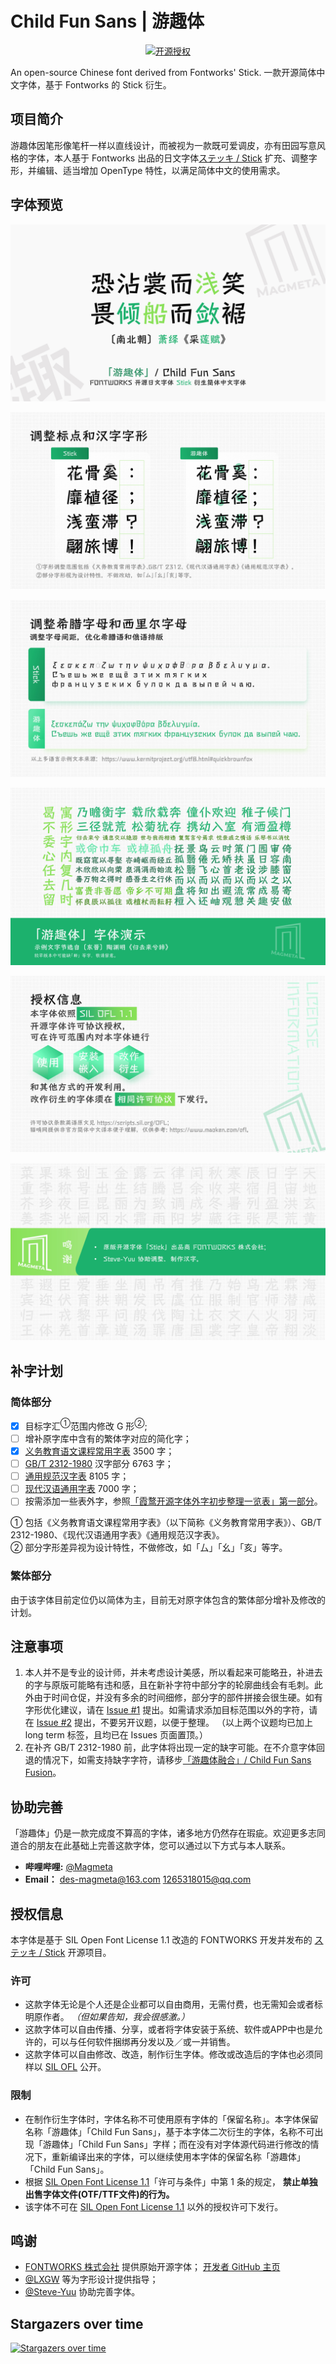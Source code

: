 # Child Fun Sans | 游趣体  

<div align="center">

[![开源授权](https://img.shields.io/github/license/Des-Magmeta/ChildFunSans?style=flat-square)](https://github.com/Des-Magmeta/ChildFunSans/blob/main/OFL.txt) 
</div>

An open-source Chinese font derived from Fontworks' Stick. 一款开源简体中文字体，基于 Fontworks 的 Stick 衍生。

## 项目简介  
游趣体因笔形像笔杆一样以直线设计，而被视为一款既可爱调皮，亦有田园写意风格的字体，本人基于 Fontworks 出品的日文字体[ステッキ / Stick](https://github.com/fontworks-fonts/Stick) 扩充、调整字形，并编辑、适当增加 OpenType 特性，以满足简体中文的使用需求。

## 字体预览  
![](https://raw.githubusercontent.com/Des-Magmeta/ChildFunSans/main/Images/ChildFunSans_1.jpg)  

![](https://raw.githubusercontent.com/Des-Magmeta/ChildFunSans/main/Images/ChildFunSans_2.jpg)  

![](https://raw.githubusercontent.com/Des-Magmeta/ChildFunSans/main/Images/ChildFunSans_3.jpg)  

![](https://raw.githubusercontent.com/Des-Magmeta/ChildFunSans/main/Images/ChildFunSans_4.jpg)  

![](https://raw.githubusercontent.com/Des-Magmeta/ChildFunSans/main/Images/ChildFunSans_5.jpg)  

![](https://raw.githubusercontent.com/Des-Magmeta/ChildFunSans/main/Images/ChildFunSans_6.jpg)  

## 补字计划  
 ### 简体部分  
 - [x] 目标字汇<sup>①</sup>范围内修改 G 形<sup>②</sup>;   
 - [ ] 增补原字库中含有的繁体字对应的简化字； 
 - [x] [义务教育语文课程常用字表](https://github.com/NightFurySL2001/cjktables/blob/master/china/standard/yiwu_jiaoyu.txt) 3500 字； 
 - [ ] [GB/T 2312-1980](https://github.com/NightFurySL2001/cjktables/blob/master/china/encoding/gb_t_2312.txt) 汉字部分 6763 字； 
 - [ ] [通用规范汉字表](https://github.com/NightFurySL2001/cjktables/blob/master/china/standard/tongyong_guifan.txt) 8105 字； 
 - [ ] [现代汉语通用字表](https://github.com/NightFurySL2001/cjktables/blob/master/china/standard/xiandai_tongyong.txt) 7000 字； 
 - [ ] 按需添加一些表外字，参照[「霞鹜开源字体外字初步整理一览表」第一部分](https://github.com/lxgw/ext-characters/blob/main/tables/ext_characters_table_1.md)。 

 ① 包括《义务教育语文课程常用字表》（以下简称《义务教育常用字表》）、GB/T 2312-1980、《现代汉语通用字表》《通用规范汉字表》。  
 ② 部分字形差异视为设计特性，不做修改，如「厶」「幺」「亥」等字。

### 繁体部分  
由于该字体目前定位仍以简体为主，目前无对原字体包含的繁体部分增补及修改的计划。

## 注意事项
 1. 本人并不是专业的设计师，并未考虑设计美感，所以看起来可能略丑，补进去的字与原版可能略有违和感，且在新补字符中部分字的轮廓曲线会有毛刺。此外由于时间仓促，并没有多余的时间细修，部分字的部件拼接会很生硬。如有字形优化建议，请在 [Issue #1](https://github.com/Des-Magmeta/ChildFunSans/issues/1) 提出。如需请求添加目标范围以外的字符，请在 [Issue #2](https://github.com/Des-Magmeta/ChildFunSans/issues/2) 提出，不要另开议题，以便于整理。 （以上两个议题均已加上 long term 标签，且均已在 Issues 页面置顶。）
 2. 在补齐 GB/T 2312-1980 前，此字体将出现一定的缺字可能。在不介意字体回退的情况下，如需支持缺字字符，请移步[「游趣体融合」/ Child Fun Sans Fusion](https://github.com/Des-Magmeta/ChildFunSans-Fusion)。

## 协助完善 
  「游趣体」仍是一款完成度不算高的字体，诸多地方仍然存在瑕疵。欢迎更多志同道合的朋友在此基础上完善这款字体，您可以通过以下方式与本人联系。
 - **哔哩哔哩:** [@Magmeta](https://space.bilibili.com/515021432) 
 - **Email：** des-magmeta@163.com 1265318015@qq.com

## 授权信息 
 本字体是基于 SIL Open Font License 1.1 改造的 FONTWORKS 开发并发布的 [ステッキ / Stick](https://github.com/fontworks-fonts/Stick) 开源项目。
 ### 许可 
 - 这款字体无论是个人还是企业都可以自由商用，无需付费，也无需知会或者标明原作者。 *（但如果告知，我会很感激。）* 
 - 这款字体可以自由传播、分享，或者将字体安装于系统、软件或APP中也是允许的，可以与任何软件捆绑再分发以及／或一并销售。 
 - 这款字体可以自由修改、改造，制作衍生字体。修改或改造后的字体也必须同样以 [SIL OFL](https://openfontlicense.org) 公开。 
 ### 限制 
 - 在制作衍生字体时，字体名称不可使用原有字体的「保留名称」。本字体保留名称「游趣体」「Child Fun Sans」，基于本字体二次衍生的字体，名称不可出现「游趣体」「Child Fun Sans」字样；而在没有对字体源代码进行修改的情况下，重新编译出来的字体，可以继续使用本字体的保留名称「游趣体」「Child Fun Sans」。 
 - 根据 [SIL Open Font License 1.1](https://openfontlicense.org)「许可与条件」中第 1 条的规定， **禁止单独出售字体文件(OTF/TTF文件)的行为。** 
 - 该字体不可在 [SIL Open Font License 1.1](https://openfontlicense.org) 以外的授权许可下发行。

## 鸣谢 
  
 - [FONTWORKS 株式会社](http://fontworks.co.jp) 提供原始开源字体； [开发者 GitHub 主页](https://github.com/fontworks-fonts/) 
 - [@LXGW](https://github.com/lxgw) 等为字形设计提供指导；  
 - [@Steve-Yuu](https://github.com/Steve-Yuu) 协助完善字体。

## Stargazers over time   
 [![Stargazers over time](https://starchart.cc/Des-Magmeta/ChildFunSans.svg)](https://starchart.cc/Des-Magmeta/ChildFunSans)